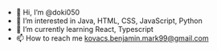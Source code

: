 - 👋 Hi, I’m @doki050
- 👀 I’m interested in Java, HTML, CSS, JavaScript, Python
- 🌱 I’m currently learning React, Typescript
- 📫 How to reach me kovacs.benjamin.mark99@gmail.com

<!---
doki050/doki050 is a ✨ special ✨ repository because its `README.md` (this file) appears on your GitHub profile.
You can click the Preview link to take a look at your changes.
--->
